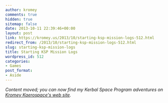 ```yaml
---
author: kromey
comments: true
hidden: true
sitemap: false
date: 2013-10-11 22:39:46+00:00
layout: post
link: https://kromey.us/2013/10/starting-ksp-mission-logs-512.html
redirect_from: /2013/10/starting-ksp-mission-logs-512.html
slug: starting-ksp-mission-logs
title: Starting KSP Mission Logs
wordpress_id: 512
categories:
- Games
post_format:
- Aside
---
```


_Content moved; you can now find my Kerbal Space Program adventures on [Kromey Kaerospace's web site](http://ksp.kromey.us/)._
